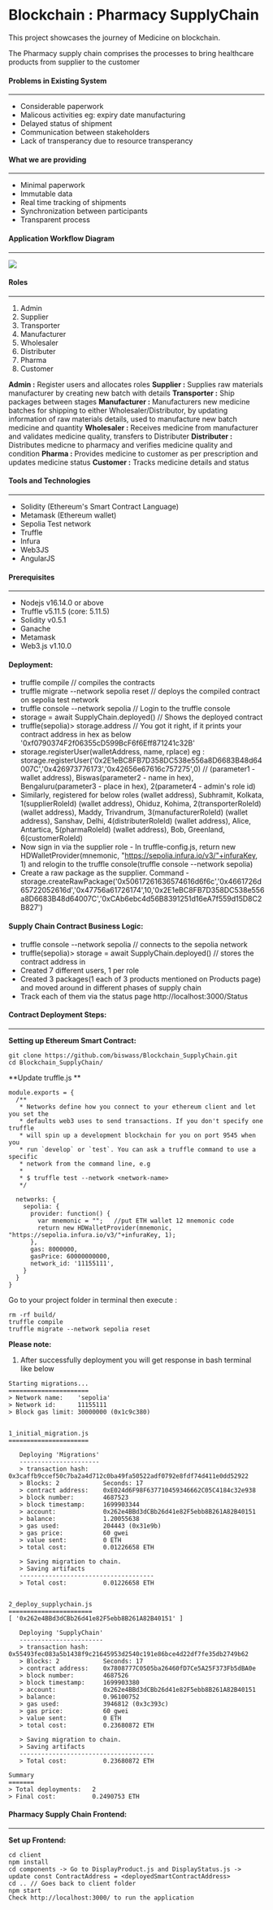 # Blockchain : Pharmacy SupplyChain
This project showcases the journey of Medicine on blockchain.

The Pharmacy supply chain comprises the processes to bring healthcare products from supplier to the customer

#### Problems in Existing System
---
- Considerable paperwork
- Malicous activities eg: expiry date manufacturing
- Delayed status of shipment
- Communication between stakeholders
- Lack of transperancy due to resource transperancy

#### What we are providing
---
- Minimal paperwork
- Immutable data
- Real time tracking of shipments
- Synchronization between participants
- Transparent process

#### Application Workflow Diagram
---
![](https://raw.githubusercontent.com/kamalkishorm/Blockchain_SupplyChain/master/assets/flow/Blockchain_Pharmaceutical_SupplyChain.png)

#### Roles
---
1. Admin
2. Supplier
3. Transporter
4. Manufacturer
5. Wholesaler
6. Distributer
7. Pharma
8. Customer

**Admin :** Register users and allocates roles
**Supplier :** Supplies raw materials manufacturer by creating new batch with details
**Transporter :** Ship packages between stages
**Manufacturer :** Manufacturers new medicine batches for shipping to either Wholesaler/Distributor, by updating information of raw materials details, used to manufacture new batch medicine and quantity
**Wholesaler :** Receives medicine from manufacturer and validates medicine quality, transfers to Distributer
**Distributer :** Distributes medicne to pharmacy and verifies medicine quality and condition
**Pharma :** Provides medicine to customer as per prescription and updates medicine status
**Customer :** Tracks medicine details and status

#### Tools and Technologies
---
- Solidity (Ethereum's Smart Contract Language)
- Metamask (Ethereum wallet)
- Sepolia Test network 
- Truffle
- Infura
- Web3JS
- AngularJS

#### Prerequisites
---
- Nodejs v16.14.0 or above
- Truffle v5.11.5 (core: 5.11.5)
- Solidity v0.5.1
- Ganache
- Metamask 
- Web3.js v1.10.0

#### Deployment:
- truffle compile // compiles the contracts
- truffle migrate --network sepolia reset // deploys the compiled contract on sepolia test network
- truffle console --network sepolia // Login to the truffle console
- storage = await SupplyChain.deployed()  // Shows the deployed contract
- truffle(sepolia)> storage.address // You got it right, if it prints your contract address in hex as below
'0xf0790374F2f06355cD599BcF6f6Eff871241c32B'
- storage.registerUser(walletAddress, name, rplace)
eg : storage.registerUser('0x2E1eBC8FB7D358DC538e556a8D6683B48d64007C','0x426973776173','0x42656e67616c757275',0) // (parameter1 - wallet address), Biswas(parameter2 - name in hex), Bengaluru(parameter3 - place in hex), 2(parameter4 - admin's role id)
- Similarly, registered for below roles
(wallet address), Subhramit, Kolkata, 1(supplierRoleId)
(wallet address), Ohiduz, Kohima, 2(transporterRoleId)
(wallet address), Maddy, Trivandrum, 3(manufacturerRoleId)
(wallet address), Sanshav, Delhi, 4(distributerRoleId)
(wallet address), Alice, Antartica, 5(pharmaRoleId)
(wallet address), Bob, Greenland, 6(customerRoleId)
- Now sign in via the supplier role - In truffle-config.js, return new HDWalletProvider(mnemonic, "https://sepolia.infura.io/v3/"+infuraKey, 1)
and relogin to the truffle console(truffle console --network sepolia)
- Create a raw package as the supplier. Command - storage.createRawPackage('0x50617261636574616d6f6c','0x4661726d65722052616d','0x47756a61726174',10,'0x2E1eBC8FB7D358DC538e556a8D6683B48d64007C','0xCAb6ebc4d56B8391251d16eA7f559d15D8C2B827')

#### Supply Chain Contract Business Logic:
- truffle console --network sepolia // connects to the sepolia network
- truffle(sepolia)> storage = await SupplyChain.deployed() // stores the contract address in 
- Created 7 different users, 1 per role
- Created 3 packages(1 each of 3 products mentioned on Products page) and moved around in different phases of supply chain
- Track each of them via the status page http://localhost:3000/Status


#### Contract Deployment Steps:
---
**Setting up Ethereum Smart Contract:**

```
git clone https://github.com/biswass/Blockchain_SupplyChain.git
cd Blockchain_SupplyChain/
```
**Update truffle.js **

```
module.exports = {
  /**
   * Networks define how you connect to your ethereum client and let you set the
   * defaults web3 uses to send transactions. If you don't specify one truffle
   * will spin up a development blockchain for you on port 9545 when you
   * run `develop` or `test`. You can ask a truffle command to use a specific
   * network from the command line, e.g
   *
   * $ truffle test --network <network-name>
   */

  networks: {
    sepolia: {
      provider: function() {
        var mnemonic = "";   //put ETH wallet 12 mnemonic code
        return new HDWalletProvider(mnemonic, "https://sepolia.infura.io/v3/"+infuraKey, 1); 
      },
      gas: 8000000, 
      gasPrice: 60000000000, 
      network_id: '11155111', 
    }
  }
}

```
Go to your project folder in terminal then execute :

```
rm -rf build/
truffle compile
truffle migrate --network sepolia reset
```
**Please note:**
1. After successfully deployment you will get response in bash terminal like below
```
Starting migrations...
======================
> Network name:    'sepolia'
> Network id:      11155111
> Block gas limit: 30000000 (0x1c9c380)


1_initial_migration.js
======================

   Deploying 'Migrations'
   ----------------------
   > transaction hash:    0x3caffb9ccef50c7ba2a4d712c0ba49fa50522adf0792e8fdf74d411e0dd52922
   > Blocks: 2            Seconds: 17
   > contract address:    0xE024d6F98F637710459346662C05C4184c32e938
   > block number:        4687523
   > block timestamp:     1699903344
   > account:             0x262e4BBd3dCBb26d41e82F5ebb8B261A82B40151
   > balance:             1.20055638
   > gas used:            204443 (0x31e9b)
   > gas price:           60 gwei
   > value sent:          0 ETH
   > total cost:          0.01226658 ETH

   > Saving migration to chain.
   > Saving artifacts
   -------------------------------------
   > Total cost:          0.01226658 ETH


2_deploy_supplychain.js
=======================
[ '0x262e4BBd3dCBb26d41e82F5ebb8B261A82B40151' ]

   Deploying 'SupplyChain'
   -----------------------
   > transaction hash:    0x55493fec083a5b1438f9c21645953d2540c191e86bce4d22df7fe35db2749b62
   > Blocks: 2            Seconds: 17
   > contract address:    0x7808777C0505ba26460fD7Ce5A25F373Fb5dBA0e
   > block number:        4687526
   > block timestamp:     1699903380
   > account:             0x262e4BBd3dCBb26d41e82F5ebb8B261A82B40151
   > balance:             0.96100752
   > gas used:            3946812 (0x3c393c)
   > gas price:           60 gwei
   > value sent:          0 ETH
   > total cost:          0.23680872 ETH

   > Saving migration to chain.
   > Saving artifacts
   -------------------------------------
   > Total cost:          0.23680872 ETH

Summary
=======
> Total deployments:   2
> Final cost:          0.2490753 ETH

```

#### Pharmacy Supply Chain Frontend:
---
**Set up Frontend:**

```
cd client
npm install
cd components -> Go to DisplayProduct.js and DisplayStatus.js -> update const ContractAddress = <deployedSmartContractAddress>
cd .. // Goes back to client folder
npm start
Check http://localhost:3000/ to run the application
 ```
